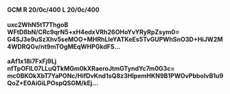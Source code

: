#### GCM R 20/0c/400 L 20/0c/400
**uxc2WhN5tT7ThgoB**<br/>**WFtD8bN/CRc9qrN5+xH4edxVRh26OHoYvYRyRpZsym0=**<br/>**G4SJ3e9uSzXhv5seMOO+MHRhLleYATKeEs5TvGUPWhSnO3D+HiJW2M4WDRQGv/nt9mTOgMEqWHPGkdFS...**<br/><br/>
**aAf1x18i7FxFj9Lj**<br/>**nfTpOFlL07LLuQTkMGm0kXRaeroJtmGTyndYc7m0G3c=**<br/>**mc0BKOkXbT7YaPONc/HifDvKnd1sQ8z3HlpemHKN9B1PWOvPbbolvB1u9QoZ+E0AiGiLPOspQSGM/kEj...**